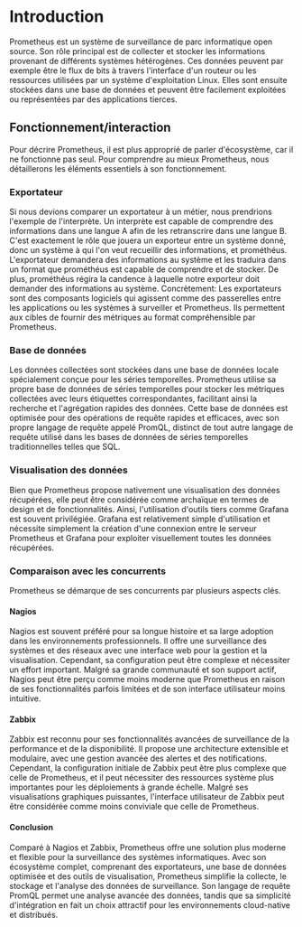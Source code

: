 # Introduction

Prometheus est un système de surveillance de parc informatique open source. Son rôle principal est de collecter et stocker les informations provenant de différents systèmes hétérogènes. Ces données peuvent par exemple être le flux de bits à travers l'interface d'un routeur ou les ressources utilisées par un système d'exploitation Linux. Elles sont ensuite stockées dans une base de données et peuvent être facilement exploitées ou représentées par des applications tierces.

## Fonctionnement/interaction

Pour décrire Prometheus, il est plus approprié de parler d'écosystème, car il ne fonctionne pas seul. Pour comprendre au mieux Prometheus, nous détaillerons les éléments essentiels à son fonctionnement.

### Exportateur

Si nous devions comparer un exportateur à un métier, nous prendrions l'exemple de l'interprète. 
Un interprète est capable de comprendre des informations dans une langue A afin de  les retranscrire dans une langue B. 
C'est exactement le rôle que jouera un exporteur entre un système donné, donc un système à qui l'on veut recueillir des informations, et prométhéus. L'exportateur demandera des informations au système et les traduira dans un format que prométhéus est capable de comprendre et de stocker. De plus, prométhéus régira la candence à laquelle notre exporteur doit demander des informations au système. Concrètement: Les exportateurs sont des composants logiciels qui agissent comme des passerelles entre les applications ou les systèmes à surveiller et Prometheus. Ils permettent aux cibles de fournir des métriques au format compréhensible par Prometheus.

### Base de données

Les données collectées sont stockées dans une base de données locale spécialement conçue pour les séries temporelles. Prometheus utilise sa propre base de données de séries temporelles pour stocker les métriques collectées avec leurs étiquettes correspondantes, facilitant ainsi la recherche et l'agrégation rapides des données. Cette base de données est optimisée pour des opérations de requête rapides et efficaces, avec son propre langage de requête appelé PromQL, distinct de tout autre langage de requête utilisé dans les bases de données de séries temporelles traditionnelles telles que SQL.

### Visualisation des données

Bien que Prometheus propose nativement une visualisation  des données récupérées, elle peut être considérée comme archaïque en termes de design et de fonctionnalités. Ainsi, l'utilisation d'outils tiers comme Grafana est souvent privilégiée. Grafana est relativement simple d'utilisation et nécessite simplement la création d'une connexion entre le serveur Prometheus et Grafana pour exploiter visuellement toutes les données récupérées.

### Comparaison avec les concurrents

Prometheus se démarque de ses concurrents par plusieurs aspects clés. 

#### Nagios

Nagios est souvent préféré pour sa longue histoire et sa large adoption dans les environnements professionnels. Il offre une surveillance des systèmes et des réseaux avec une interface web pour la gestion et la visualisation. Cependant, sa configuration peut être complexe et nécessiter un effort important. Malgré sa grande communauté et son support actif, Nagios peut être perçu comme moins moderne que Prometheus en raison de ses fonctionnalités parfois limitées et de son interface utilisateur moins intuitive.

#### Zabbix

Zabbix est reconnu pour ses fonctionnalités avancées de surveillance de la performance et de la disponibilité. Il propose une architecture extensible et modulaire, avec une gestion avancée des alertes et des notifications. Cependant, la configuration initiale de Zabbix peut être plus complexe que celle de Prometheus, et il peut nécessiter des ressources système plus importantes pour les déploiements à grande échelle. Malgré ses visualisations graphiques puissantes, l'interface utilisateur de Zabbix peut être considérée comme moins conviviale que celle de Prometheus.

#### Conclusion

Comparé à Nagios et Zabbix, Prometheus offre une solution plus moderne et flexible pour la surveillance des systèmes informatiques. Avec son écosystème complet, comprenant des exportateurs, une base de données optimisée et des outils de visualisation, Prometheus simplifie la collecte, le stockage et l'analyse des données de surveillance. Son langage de requête PromQL permet une analyse avancée des données, tandis que sa simplicité d'intégration en fait un choix attractif pour les environnements cloud-native et distribués.


